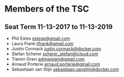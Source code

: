 # Members of the TSC

## Seat Term 11-13-2017 to 11-13-2019

* Phil Estes estesp@gmail.com
* Laura Frank ljfrank@gmail.com
* Justin Cormack justin.cormack@docker.com
* Stefan Scherer scherer_stefan@icloud.com
* Tianon Gravi admwiggin@gmail.com
* Arnaud Porterie arnaud.porterie@gmail.com
* Sebastiaan van Stijn sebastiaan.vanstijn@docker.com
